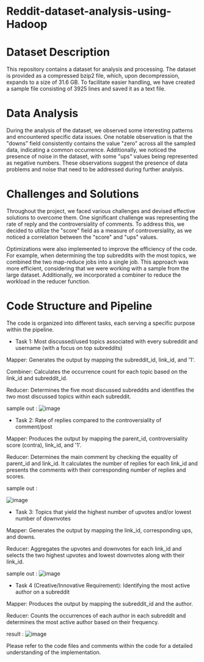 # Reddit-dataset-analysis-using-Hadoop

# Dataset Description

This repository contains a dataset for analysis and processing. The dataset is provided as a compressed bzip2 file, which, upon decompression, expands to a size of 31.6 GB. To facilitate easier handling, we have created a sample file consisting of 3925 lines and saved it as a text file.

# Data Analysis

During the analysis of the dataset, we observed some interesting patterns and encountered specific data issues. One notable observation is that the "downs" field consistently contains the value "zero" across all the sampled data, indicating a common occurrence. Additionally, we noticed the presence of noise in the dataset, with some "ups" values being represented as negative numbers. These observations suggest the presence of data problems and noise that need to be addressed during further analysis.

# Challenges and Solutions

Throughout the project, we faced various challenges and devised effective solutions to overcome them. One significant challenge was representing the rate of reply and the controversiality of comments. To address this, we decided to utilize the "score" field as a measure of controversiality, as we noticed a correlation between the "score" and "ups" values.

Optimizations were also implemented to improve the efficiency of the code. For example, when determining the top subreddits with the most topics, we combined the two map-reduce jobs into a single job. This approach was more efficient, considering that we were working with a sample from the large dataset. Additionally, we incorporated a combiner to reduce the workload in the reducer function.

# Code Structure and Pipeline
The code is organized into different tasks, each serving a specific purpose within the pipeline.

* Task 1: Most discussed/used topics associated with every subreddit and username (with a focus on top subreddits)

Mapper: Generates the output by mapping the subreddit_id, link_id, and '1'.

Combiner: Calculates the occurrence count for each topic based on the link_id and subreddit_id.

Reducer: Determines the five most discussed subreddits and identifies the two most discussed topics within each subreddit.

sample out :
![image](https://github.com/ibrahimabdelaal/Reddit-dataset-analysis-using-Hadoop/assets/49596777/944d9859-b3c5-46f6-8620-ca5bd29874d1)


* Task 2: Rate of replies compared to the controversiality of comment/post

Mapper: Produces the output by mapping the parent_id, controversiality score (contra), link_id, and '1'.

Reducer: Determines the main comment by checking the equality of parent_id and link_id. It calculates the number of replies for each link_id and presents the comments with their corresponding number of replies and scores.

sample out :

![image](https://github.com/ibrahimabdelaal/Reddit-dataset-analysis-using-Hadoop/assets/49596777/67cfd82d-f394-4693-a38c-b52d006df7dc)


* Task 3: Topics that yield the highest number of upvotes and/or lowest number of downvotes

Mapper: Generates the output by mapping the link_id, corresponding ups, and downs.

Reducer: Aggregates the upvotes and downvotes for each link_id and selects the two highest upvotes and lowest downvotes along with their link_id.

sample out :
![image](https://github.com/ibrahimabdelaal/Reddit-dataset-analysis-using-Hadoop/assets/49596777/585ed572-fa30-4924-9e8a-c13372cabc89)

* Task 4 (Creative/Innovative Requirement): Identifying the most active author on a subreddit

Mapper: Produces the output by mapping the subreddit_id and the author.

Reducer: Counts the occurrences of each author in each subreddit and determines the most active author based on their frequency.

result :
![image](https://github.com/ibrahimabdelaal/Reddit-dataset-analysis-using-Hadoop/assets/49596777/29cdc36f-fc76-4348-b03a-224dffee4151)


Please refer to the code files and comments within the code for a detailed understanding of the implementation.

